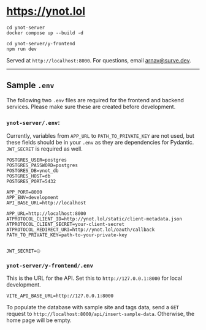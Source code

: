 # https://ynot.lol

```
cd ynot-server
docker compose up --build -d

cd ynot-server/y-frontend
npm run dev
```

Served at `http://localhost:8000`. For questions, email [arnav@surve.dev](mailto:arnav@surve.dev).

---

## Sample `.env`

The following two `.env` files are required for the frontend and backend services. Please make sure these are created before development.

### `ynot-server/.env`:

Currently, variables from `APP_URL` to `PATH_TO_PRIVATE_KEY` are not used, but these fields should be in your `.env` as they are dependencies for Pydantic. `JWT_SECRET` is required as well.

```
POSTGRES_USER=postgres
POSTGRES_PASSWORD=postgres
POSTGRES_DB=ynot_db
POSTGRES_HOST=db
POSTGRES_PORT=5432

APP_PORT=8000
APP_ENV=development
API_BASE_URL=http://localhost

APP_URL=http://localhost:8000
ATPROTOCOL_CLIENT_ID=http://ynot.lol/static/client-metadata.json
ATPROTOCOL_CLIENT_SECRET=your-client-secret
ATPROTOCOL_REDIRECT_URI=http://ynot.lol/oauth/callback
PATH_TO_PRIVATE_KEY=path-to-your-private-key


JWT_SECRET=🤐
```

### `ynot-server/y-frontend/.env`

This is the URL for the API. Set this to `http://127.0.0.1:8000` for local development.

```
VITE_API_BASE_URL=http://127.0.0.1:8000
```

To populate the database with sample site and tags data, send a `GET` request to `http://localhost:8000/api/insert-sample-data`. Otherwise, the home page will be empty.
